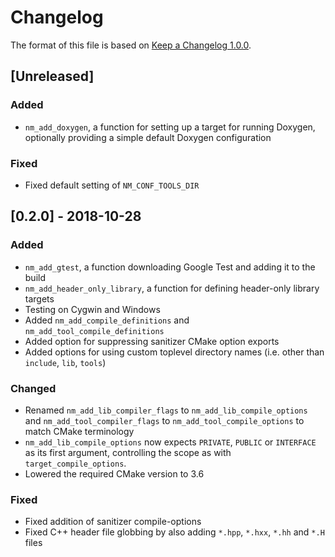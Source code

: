 # Changelog

The format of this file is based on [Keep a Changelog 1.0.0](https://keepachangelog.com/en/1.0.0/).

## [Unreleased]
### Added
- `nm_add_doxygen`, a function for setting up a target for running Doxygen, optionally providing a simple default Doxygen configuration

### Fixed
- Fixed default setting of `NM_CONF_TOOLS_DIR`

## [0.2.0] - 2018-10-28
### Added
- `nm_add_gtest`, a function downloading Google Test and
  adding it to the build
- `nm_add_header_only_library`, a function for defining header-only library
  targets
- Testing on Cygwin and Windows
- Added `nm_add_compile_definitions` and `nm_add_tool_compile_definitions`
- Added option for suppressing sanitizer CMake option exports
- Added options for using custom toplevel directory names (i.e. other than
  `include`, `lib`, `tools`)

### Changed
- Renamed `nm_add_lib_compiler_flags` to `nm_add_lib_compile_options` and
  `nm_add_tool_compiler_flags` to `nm_add_tool_compile_options` to match
  CMake terminology
- `nm_add_lib_compile_options` now expects `PRIVATE`,
  `PUBLIC` or `INTERFACE` as its first argument, controlling the scope as
  with `target_compile_options`.
- Lowered the required CMake version to 3.6

### Fixed
- Fixed addition of sanitizer compile-options
- Fixed C++ header file globbing by also adding `*.hpp`,
  `*.hxx`, `*.hh` and `*.H` files
